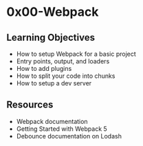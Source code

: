 # 0x00-Webpack
## Learning Objectives
 - How to setup Webpack for a basic project
 - Entry points, output, and loaders
 - How to add plugins
 - How to split your code into chunks
 - How to setup a dev server
 ## Resources
 - Webpack documentation
 - Getting Started with Webpack 5
 - Debounce documentation on Lodash
